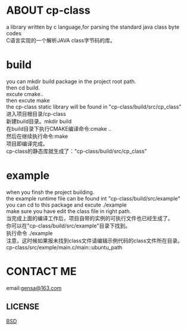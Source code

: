 # ABOUT cp-class
a library written by c language,for parsing the standard java class byte codes  
C语言实现的一个解析JAVA class字节码的库。

# build
you can mkdir build package in the project root path.  
then cd build.  
excute cmake..  
then excute make  
the cp-class static library will be found in "cp-class/build/src/cp_class"  
进入项目根目录/cp-class  
新建build目录。mkdir build  
在build目录下执行CMAKE编译命令:cmake ..  
然后在继续执行命令:make  
项目即编译完成。  
cp-class的静态库就生成了："cp-class/build/src/cp_class"  

# example
when you finsh the project building.  
the example runtime file can be found int "cp-class/build/src/example"  
you can cd to this package and excute ./example  
make sure you have edit the class file in right path.  
当完成上面的编译工作后，项目自带的实例的可执行文件也已经生成了。  
你可以在"cp-class/build/src/example"目录下找到。  
执行命令 ./example  
注意，这时候如果报未找到class文件请编辑示例代码的class文件所在目录。  
cp-class/src/exmple/main.c/main::ubuntu_path  

# CONTACT ME
email:gensa@163.com  

## LICENSE
[BSD](LICENSE)
